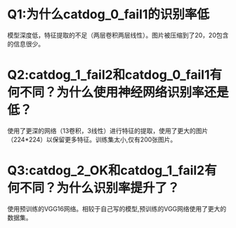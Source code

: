 # Q1:为什么catdog_0_fail1的识别率低
模型深度低，特征提取的不足（两层卷积两层线性）。图片被压缩到了20，20包含的信息很少。
# Q2:catdog_1_fail2和catdog_0_fail1有何不同？为什么使用神经网络识别率还是低？
使用了更深的网络（13卷积，3线性）进行特征的提取，使用了更大的图片（224*224）以保留更多特征。训练集太小,仅有200张图片。
# Q3:catdog_2_OK和catdog_1_fail2有何不同？为什么识别率提升了？
使用预训练的VGG16网络。相较于自己写的模型,预训练的VGG网络使用了更大的数据集。